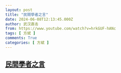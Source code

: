 ```yaml
---
layout: post
title: "民間學者之言"
date: 2024-06-08T12:13:45.000Z
author: 武汉直击
from: https://www.youtube.com/watch?v=hrkGUF-hANc
tags: [ 方斌 ]
comments: True
categories: [ 方斌 ]
---
```

<!--1717848825000-->
[民間學者之言](https://www.youtube.com/watch?v=hrkGUF-hANc)
------

<div>

</div>
